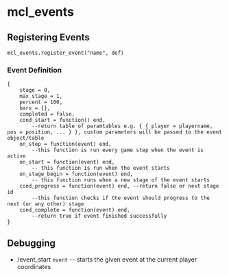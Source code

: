 # mcl_events

## Registering Events

`mcl_events.register_event("name", def)`

### Event Definition

```
{
	stage = 0,
	max_stage = 1,
	percent = 100,
	bars = {},
	completed = false,
	cond_start = function() end,
		--return table of paramtables e.g. { { player = playername, pos = position, ... } }, custom parameters will be passed to the event object/table
	on_step = function(event) end,
		--this function is run every game step when the event is active
	on_start = function(event) end,
		-- this function is run when the event starts
	on_stage_begin = function(event) end,
		-- this function runs when a new stage of the event starts
	cond_progress = function(event) end, --return false or next stage id
		--this function checks if the event should progress to the next (or any other) stage
	cond_complete = function(event) end,
		--return true if event finished successfully
}
```

## Debugging

* /event_start `event` -- starts the given event at the current player coordinates
